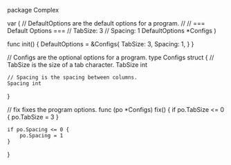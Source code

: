 package Complex

var (
	// DefaultOptions are the default options for a program.
	//
	// === Default Options ===
	// TabSize: 3
	// Spacing: 1
	DefaultOptions *Configs
)

func init() {
	DefaultOptions = &Configs{
		TabSize: 3,
		Spacing: 1,
	}
}

// Configs are the optional options for a program.
type Configs struct {
	// TabSize is the size of a tab character.
	TabSize int

	// Spacing is the spacing between columns.
	Spacing int
}

// fix fixes the program options.
func (po *Configs) fix() {
	if po.TabSize <= 0 {
		po.TabSize = 3
	}

	if po.Spacing <= 0 {
		po.Spacing = 1
	}
}
